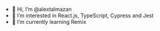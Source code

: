 - 👋 Hi, I’m @alextalmazan
- 👀 I’m interested in React.js, TypeScript, Cypress and Jest
- 🌱 I’m currently learning Remix


<!---
alextalmazan/alextalmazan is a ✨ special ✨ repository because its `README.md` (this file) appears on your GitHub profile.
You can click the Preview link to take a look at your changes.
--->
